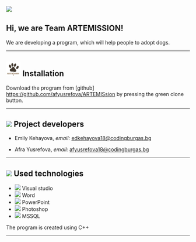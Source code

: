 <img src="https://o.remove.bg/downloads/7053ad3e-754b-471a-9323-9502ff7c7b35/FINAL_LOGO_3-removebg-preview.png" width="200">

## Hi, we are Team ARTEMISSION!


We are developing a program, which will help people to adopt dogs. 


---
 

## <img src="Images/FINAL_LOGO_3.png" width="40">  Installation 

Download the program from [github] https://github.com/afyusrefova/ARTEMISsion by pressing the green clone button. 

---

## <img src="https://o.remove.bg/downloads/3fcf90c9-dc2c-4a0b-9fce-93276ec6a2e9/Bullet_orange_paw-removebg-preview.png" width="40"> Project developers
- Emily Kehayova, *email:* edkehayova18@codingburgas.bg

- Afra Yusrefova, *email:* afyusrefova18@codingburgas.bg

---

## <img src="https://o.remove.bg/downloads/3fcf90c9-dc2c-4a0b-9fce-93276ec6a2e9/Bullet_orange_paw-removebg-preview.png" width="40"> Used technologies
- <img src="https://media.discordapp.net/attachments/815253581149896790/818134527842582578/Visual_Studio_Icon_2019.svg.png?width=541&height=541" width="20"> Visual studio
-  <img src="https://media.discordapp.net/attachments/815253581149896790/818133539903111188/Microsoft_Word_logo.png" width="20"> Word
- <img src="https://media.discordapp.net/attachments/815253581149896790/818136011359518780/kisspng-microsoft-powerpoint-computer-software-microsoft-o-5b3b3927c75c49.3318087715306079118166-rem.png" width="20"> PowerPoint
- <img src="https://media.discordapp.net/attachments/815253581149896790/818130499204939866/788px-Adobe_Photoshop_CC_icon.svg.png?width=555&height=541" width="20"> Photoshop
- <img src="https://o.remove.bg/downloads/5f81ebb3-9041-4434-9f77-6753f52a5e0d/microsoft-sql-server_logo-removebg-preview.png" width="20"> MSSQL

 The program is created using C++
 
 ---
